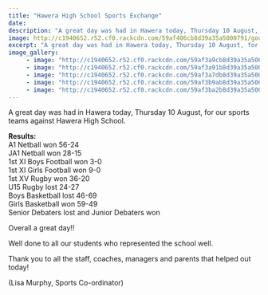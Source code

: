 ```yaml
---
title: "Hawera High School Sports Exchange"
date: 
description: "A great day was had in Hawera today, Thursday 10 August, for our sports teams against Hawera High School..."
image: http://c1940652.r52.cf0.rackcdn.com/59af406cb8d39a35a5000791/good4.330jpg.jpg
excerpt: "A great day was had in Hawera today, Thursday 10 August, for our sports teams against Hawera High School."
image_gallery:
     - image: "http://c1940652.r52.cf0.rackcdn.com/59af3a9cb8d39a35a5000765/good.jpg"
     - image: "http://c1940652.r52.cf0.rackcdn.com/59af3a91b8d39a35a5000763/good3.jpg"
     - image: "http://c1940652.r52.cf0.rackcdn.com/59af3a7db8d39a35a5000761/good2.jpg"
     - image: "http://c1940652.r52.cf0.rackcdn.com/59af3b9ab8d39a35a5000769/good.jpg"
     - image: "http://c1940652.r52.cf0.rackcdn.com/59af3ba2b8d39a35a500076b/good1.jpg"
---
```


<p>A great day was had in Hawera today, Thursday 10 August, for our sports teams against Hawera High School.</p>
<p><strong>Results:&nbsp;</strong><br />A1 Netball won 56-24<br />JA1 Netball won 28-15<br />1st XI Boys Football won 3-0<span class="text_exposed_show"><br />1st XI Girls Football won 9-0<br />1st XV Rugby won 36-20<br />U15 Rugby lost 24-27<br />Boys Basketball lost 46-69<br />Girls Basketball won 59-49<br />Senior Debaters lost and Junior Debaters won</span></p>
<div class="text_exposed_show">
<p>Overall a great day!!</p>
<p>Well done to all our students who represented the school well.</p>
<p>Thank you to all the staff, coaches, managers and parents that helped out today!</p>
<p>(Lisa Murphy, Sports Co-ordinator)</p>
</div>

